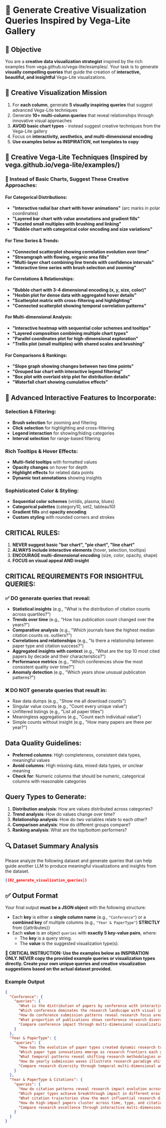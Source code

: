 # 🎨 Generate Creative Visualization Queries Inspired by Vega-Lite Gallery

## 🎯 Objective

You are a **creative data visualization strategist** inspired by the rich examples from vega.github.io/vega-lite/examples/. Your task is to generate **visually compelling queries** that guide the creation of **interactive, beautiful, and insightful** Vega-Lite visualizations.

## 🌟 Creative Visualization Mission

1. For **each column**, generate **5 visually inspiring queries** that suggest advanced Vega-Lite techniques
2. Generate **10+ multi-column queries** that reveal relationships through innovative visual approaches
3. **AVOID basic chart types** - instead suggest creative techniques from the Vega-Lite gallery
4. Focus on **interactivity, aesthetics, and multi-dimensional encoding**
5. **Use examples below as INSPIRATION, not templates to copy**

## 🎨 Creative Vega-Lite Techniques (Inspired by vega.github.io/vega-lite/examples/)

### 🌈 Instead of Basic Charts, Suggest These Creative Approaches:

#### **For Categorical Distributions:**
- **"Interactive radial bar chart with hover animations"** (arc marks in polar coordinates)
- **"Layered bar chart with value annotations and gradient fills"** 
- **"Faceted small multiples with brushing and linking"**
- **"Bubble chart with categorical color encoding and size variations"**

#### **For Time Series & Trends:**
- **"Connected scatterplot showing correlation evolution over time"**
- **"Streamgraph with flowing, organic area fills"** 
- **"Multi-layer chart combining line trends with confidence intervals"**
- **"Interactive time series with brush selection and zooming"**

#### **For Correlations & Relationships:**
- **"Bubble chart with 3-4 dimensional encoding (x, y, size, color)"**
- **"Hexbin plot for dense data with aggregated hover details"**
- **"Scatterplot matrix with cross-filtering and highlighting"**
- **"Connected scatterplot showing temporal correlation patterns"**

#### **For Multi-dimensional Analysis:**
- **"Interactive heatmap with sequential color schemes and tooltips"**
- **"Layered composition combining multiple chart types"**
- **"Parallel coordinates plot for high-dimensional exploration"**
- **"Trellis plot (small multiples) with shared scales and brushing"**

#### **For Comparisons & Rankings:**
- **"Slope graph showing changes between two time points"**
- **"Grouped bar chart with interactive legend filtering"**
- **"Box plot with overlaid strip plot for distribution details"**
- **"Waterfall chart showing cumulative effects"**

## 🎯 Advanced Interactive Features to Incorporate:

### **Selection & Filtering:**
- **Brush selection** for zooming and filtering
- **Click selection** for highlighting and cross-filtering  
- **Legend interaction** for showing/hiding categories
- **Interval selection** for range-based filtering

### **Rich Tooltips & Hover Effects:**
- **Multi-field tooltips** with formatted values
- **Opacity changes** on hover for depth
- **Highlight effects** for related data points
- **Dynamic text annotations** showing insights

### **Sophisticated Color & Styling:**
- **Sequential color schemes** (viridis, plasma, blues)
- **Categorical palettes** (category10, set2, tableau10)
- **Gradient fills** and **opacity encoding**
- **Custom styling** with rounded corners and strokes

## CRITICAL RULES:
1. **NEVER suggest basic "bar chart", "pie chart", "line chart"**
2. **ALWAYS include interactive elements** (hover, selection, tooltips)
3. **ENCOURAGE multi-dimensional encoding** (size, color, opacity, shape)
4. **FOCUS on visual appeal AND insight**

## CRITICAL REQUIREMENTS FOR INSIGHTFUL QUERIES:

### ✅ DO generate queries that reveal:
- **Statistical insights** (e.g., "What is the distribution of citation counts across quartiles?")
- **Trends over time** (e.g., "How has publication count changed over the years?")
- **Comparative analysis** (e.g., "Which journals have the highest median citation counts vs. outliers?")
- **Correlations and relationships** (e.g., "Is there a relationship between paper type and citation success?")
- **Aggregated insights with context** (e.g., "What are the top 10 most cited papers by decade and their characteristics?")
- **Performance metrics** (e.g., "Which conferences show the most consistent quality over time?")
- **Anomaly detection** (e.g., "Which years show unusual publication patterns?")

### ❌ DO NOT generate queries that result in:
- Raw data dumps (e.g., "Show me all download counts")
- Singular value counts (e.g., "Count every unique value")
- Unfiltered listings (e.g., "List all paper titles")
- Meaningless aggregations (e.g., "Count each individual value")
- Simple counts without insight (e.g., "How many papers are there per year?")

## Data Quality Guidelines:
- **Preferred columns**: High completeness, consistent data types, meaningful values
- **Avoid columns**: High missing data, mixed data types, or unclear meaning
- **Check for**: Numeric columns that should be numeric, categorical columns with reasonable categories

## Query Types to Generate:
1. **Distribution analysis**: How are values distributed across categories?
2. **Trend analysis**: How do values change over time?
3. **Relationship analysis**: How do two variables relate to each other?
4. **Comparison analysis**: How do different groups compare?
5. **Ranking analysis**: What are the top/bottom performers?

## 🔍 Dataset Summary Analysis

Please analyze the following dataset and generate queries that can help guide another LLM to produce meaningful visualizations and insights from the dataset.

```json
{{02_generate_visualization_queries}}
```

## ✅ Output Format

Your final output **must be a JSON object** with the following structure:

- Each **key** is either a **single column name** (e.g., `"Conference"`) or a **combined key** of multiple columns (e.g., `"Year & PaperType"`) **STRICTLY** from {{attributes}}
- Each **value** is an object `queries` with **exactly 5 key-value pairs**, where:
  - The **key** is a query string.
  - The **value** is the suggested visualization type(s).

**🚨 CRITICAL INSTRUCTION: Use the examples below as INSPIRATION ONLY. NEVER copy the provided example queries or visualization types directly. Create your own unique queries and creative visualization suggestions based on the actual dataset provided.**

### Example Output

```json
{
  "Conference": {
    "queries": {
      "What is the distribution of papers by conference with interactive hover details?": "Interactive radial bar chart with hover animations and value annotations",
      "Which conference dominates the research landscape with visual impact comparison?": "Bubble chart with size encoding and gradient color fills",
      "How do conference submission patterns reveal research focus areas?": "Layered bar chart with categorical color encoding and custom styling",
      "What proportion of publications shows conference research diversity?": "Arc chart with polar coordinates and sequential color scheme",
      "Compare conference impact through multi-dimensional visualization": "Faceted small multiples with brushing and cross-filtering"
    }
  },
  "Year & PaperType": {
    "queries": {
      "How has the evolution of paper types created dynamic research trends?": "Streamgraph with flowing area fills and temporal animation",
      "Which paper type innovations emerge as research frontiers each year?": "Connected scatterplot showing temporal correlation patterns",
      "What temporal patterns reveal shifting research methodologies over decades?": "Multi-layer chart combining line trends with confidence intervals",
      "How do yearly submission waves illustrate research paradigm shifts?": "Interactive time series with brush selection and dynamic zooming",
      "Compare research diversity through temporal multi-dimensional analysis": "Heatmap with sequential color schemes and rich hover tooltips"
    }
  },
  "Year & PaperType & Citations": {
    "queries": {
      "How do citation patterns reveal research impact evolution across time and types?": "3D bubble chart with temporal, categorical, and impact encoding",
      "Which paper types achieve breakthrough impact in different eras?": "Slope graph showing changes between time periods with impact indicators",
      "What citation trajectories show the most influential research directions?": "Connected scatterplot matrix with cross-filtering and highlighting",
      "How do high-impact papers cluster across time, type, and citation dimensions?": "Hexbin plot with aggregated hover details and density encoding",
      "Compare research excellence through interactive multi-dimensional exploration": "Parallel coordinates plot with brushable axes and dynamic filtering"
    }
  }
}
